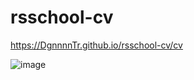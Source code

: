 # rsschool-cv

https://DgnnnnTr.github.io/rsschool-cv/cv

![image](https://github.com/user-attachments/assets/95f351d7-d77c-493e-aea6-4a7baa6c19e4)
